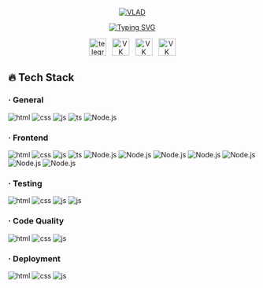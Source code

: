 <p align="center">
 <a href="https://ibb.co/rphvPby"><img src="https://i.ibb.co/7pDbcgy/VLAD.png" alt="VLAD" border="0" /></a>
</p>
<p align="center">
 <a href="https://git.io/typing-svg"><img src="https://readme-typing-svg.demolab.com?font=&size=30&pause=1000&color=FFFFFF&center=true&random=false&width=550&lines=Motivated+Frontend+developer;Always+learning+something+new" alt="Typing SVG" /></a>
</p>

<p align="center">
  <a href="https://t.me/Vlad_Fame"><img width="35px" alt="telegram" title="Telegram" src="https://cdn3.iconfinder.com/data/icons/social-icons-33/512/Telegram-512.png"/></a>
  &#8287;
  <a href="https://vk.com/vladislav_bezopastnost"><img width="35px" alt="VK" title="VK" src="https://cdn3.iconfinder.com/data/icons/social-icons-33/512/vkontakte-512.png"/></a>
  &#8287;
  <a href="https://www.instagram.com/saint.2k/"><img width="35px" alt="VK" title="VK" src="https://cdn3.iconfinder.com/data/icons/2018-social-media-logotypes/1000/2018_social_media_popular_app_logo_instagram-512.png"/></a>
  &#8287;
  <a href="https://tomsk.hh.ru/resume/3a2e50f7ff0be768ca0039ed1f4d326c52347a"><img width="35px" alt="VK" title="VK" src="https://upload.wikimedia.org/wikipedia/commons/7/79/HeadHunter_logo.png"/></a>
</p>

<h2>🔥 Tech Stack</h3>

<h3>· General</h3>
<p>
  <img alt="html" src="https://img.shields.io/badge/HTML5-E34F26?style=for-the-badge&logo=html5&logoColor=white">
  <img alt="css" src="https://img.shields.io/badge/CSS3-1572B6?style=for-the-badge&logo=css3&logoColor=white">
  <img alt="js" src="https://img.shields.io/badge/JavaScript-323330?style=for-the-badge&logo=javascript&logoColor=F7DF1E">
  <img alt="ts" src="https://img.shields.io/badge/TypeScript-007ACC?style=for-the-badge&logo=typescript&logoColor=white">
  <img alt="Node.js" src="https://img.shields.io/badge/Node.js-339933.svg?style=for-the-badge&logo=nodedotjs&logoColor=white">
</p>

<h3>· Frontend</h3>
<p>
  <img alt="html" src="https://img.shields.io/badge/React-20232A?style=for-the-badge&logo=react&logoColor=61DAFB">
  <img alt="css" src="https://img.shields.io/badge/Redux-764ABC.svg?style=for-the-badge&logo=Redux&logoColor=white">
  <img alt="js" src="https://img.shields.io/badge/Sass-CC6699.svg?style=for-the-badge&logo=Sass&logoColor=white">
  <img alt="ts" src="https://img.shields.io/badge/Tailwind%20CSS-06B6D4.svg?style=for-the-badge&logo=Tailwind-CSS&logoColor=white">
  <img alt="Node.js" src="https://img.shields.io/badge/Vite-B73BFE?style=for-the-badge&logo=vite&logoColor=FFD62E">
  <img alt="Node.js" src="https://img.shields.io/badge/Webpack-8DD6F9?style=for-the-badge&logo=Webpack&logoColor=white">
  <img alt="Node.js" src="https://img.shields.io/badge/Ant%20Design-0170FE.svg?style=for-the-badge&logo=Ant-Design&logoColor=white">
  <img alt="Node.js" src="https://img.shields.io/badge/Next.js-000000.svg?style=for-the-badge&logo=nextdotjs&logoColor=white">
  <img alt="Node.js" src="https://img.shields.io/badge/MUI-007FFF.svg?style=for-the-badge&logo=MUI&logoColor=white">
  <img alt="Node.js" src="https://img.shields.io/badge/Headless%20UI-66E3FF.svg?style=for-the-badge&logo=Headless-UI&logoColor=black">
  <img alt="Node.js" src="https://img.shields.io/badge/Babel-F9DC3E.svg?style=for-the-badge&logo=Babel&logoColor=black">
  
</p>

<h3>· Testing</h3>
<p>
  <img alt="html" src="https://img.shields.io/badge/Storybook-FF4785.svg?style=for-the-badge&logo=Storybook&logoColor=white">
  <img alt="css" src="https://img.shields.io/badge/Jest-C21325.svg?style=for-the-badge&logo=Jest&logoColor=white">
  <img alt="js" src="https://img.shields.io/badge/Cypress-69D3A7.svg?style=for-the-badge&logo=Cypress&logoColor=white">
  <img alt="js" src="https://img.shields.io/badge/Testing%20Library-E33332.svg?style=for-the-badge&logo=Testing-Library&logoColor=white">
 

</p>

<h3>· Code Quality</h3>
<p>
  <img alt="html" src="https://img.shields.io/badge/eslint-3A33D1?style=for-the-badge&logo=eslint&logoColor=white">
  <img alt="css" src="https://img.shields.io/badge/prettier-1A2C34?style=for-the-badge&logo=prettier&logoColor=F7BA3E">
  <img alt="js" src="https://img.shields.io/badge/stylelint-000?style=for-the-badge&logo=stylelint&logoColor=white">
</p>

<h3>· Deployment</h3>
<p>
  <img alt="html" src="https://img.shields.io/badge/Netlify-00C7B7.svg?style=for-the-badge&logo=Netlify&logoColor=white">
  <img alt="css" src="https://img.shields.io/badge/Vercel-000000.svg?style=for-the-badge&logo=Vercel&logoColor=white">
  <img alt="js" src="https://img.shields.io/badge/GitHub%20Pages-222222.svg?style=for-the-badge&logo=GitHub-Pages&logoColor=white">
</p>
